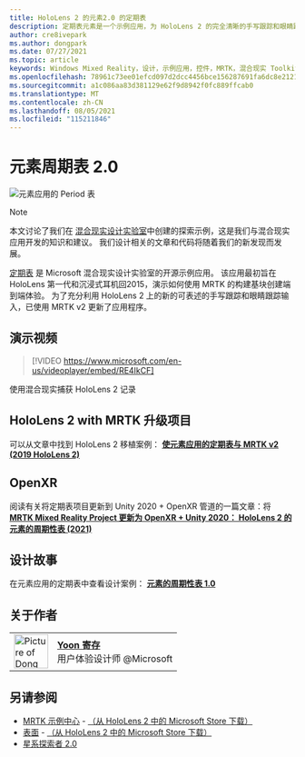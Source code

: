 ```yaml
---
title: HoloLens 2 的元素2.0 的定期表
description: 定期表元素是一个示例应用，为 HoloLens 2 的完全清晰的手写跟踪和眼睛跟踪输入更新。
author: cre8ivepark
ms.author: dongpark
ms.date: 07/27/2021
ms.topic: article
keywords: Windows Mixed Reality，设计，示例应用，控件，MRTK，混合现实 Toolkit，Unity，示例应用，示例应用，开源，Microsoft Store，HoloLens，混合现实耳机，Windows Mixed Reality 耳机，虚拟现实耳机，OpenXR，开放 XR，Unity
ms.openlocfilehash: 78961c73ee01efcd097d2dcc4456bce156287691fa6dc8e2121c817e4812bfac
ms.sourcegitcommit: a1c086aa83d381129e62f9d8942f0fc889ffcab0
ms.translationtype: MT
ms.contentlocale: zh-CN
ms.lasthandoff: 08/05/2021
ms.locfileid: "115211846"
---
```

# <a name="periodic-table-of-the-elements-20"></a>元素周期表 2.0
![元素应用的 Period 表](../images/MRDL_PeriodicTable.jpg)

>[!NOTE]
>本文讨论了我们在 [混合现实设计实验室](https://github.com/Microsoft/MRDesignLabs_Unity)中创建的探索示例，这是我们与混合现实应用开发的知识和建议。 我们设计相关的文章和代码将随着我们的新发现而发展。

[定期表](https://github.com/Microsoft/MRDesignLabs_Unity_PeriodicTable) 是 Microsoft 混合现实设计实验室的开源示例应用。 该应用最初旨在 HoloLens 第一代和沉浸式耳机回2015，演示如何使用 MRTK 的构建基块创建端到端体验。 为了充分利用 HoloLens 2 上的新的可表述的手写跟踪和眼睛跟踪输入，已使用 MRTK v2 更新了应用程序。 

## <a name="demo-video"></a>演示视频 
> [!VIDEO https://www.microsoft.com/en-us/videoplayer/embed/RE4IkCF]

使用混合现实捕获 HoloLens 2 记录


## <a name="upgrading-the-project-for-hololens-2-with-mrtk"></a>HoloLens 2 with MRTK 升级项目
可以从文章中找到 HoloLens 2 移植案例： <a href="https://dongyoonpark.medium.com/bringing-the-periodic-table-of-the-elements-app-to-hololens-2-with-mrtk-v2-a6e3d8362158" target="_blank">**使元素应用的定期表与 MRTK v2 (2019 HoloLens 2)**</a>

## <a name="openxr"></a>OpenXR 
阅读有关将定期表项目更新到 Unity 2020 + OpenXR 管道的一篇文章：将 <a href="https://dongyoonpark.medium.com/updating-mrtk-mixed-reality-project-to-openxr-unity-2020-periodic-table-of-the-elements-4cf55b0479a4" target="_blank"> **MRTK Mixed Reality Project 更新为 OpenXR + Unity 2020： HoloLens 2 的元素的周期性表 (2021)**</a>

## <a name="design-story"></a>设计故事 
在元素应用的定期表中查看设计案例： [**元素的周期性表 1.0**](periodic-table-of-the-elements.md)

## <a name="about-the-author"></a>关于作者

<table style="border-collapse:collapse" padding-left="0px">
<tr>
<td style="border-style: none" width="60px"><img alt="Picture of Dong Yoon Park" width="60" height="60" src="images/dongyoonpark.jpg"></td>
<td style="border-style: none"><a href="http://dongyoonpark.com" target="_blank"><b>Yoon 寄存</b></a><br>用户体验设计师 @Microsoft</td>
</tr>
</table>

## <a name="see-also"></a>另请参阅

* [MRTK 示例中心](/windows/mixed-reality/mrtk-unity/features/example-scenes/example-hub) - [（从 HoloLens 2 中的 Microsoft Store 下载）](https://www.microsoft.com/en-us/p/mrtk-examples-hub/9mv8c39l2sj4)
* [表面](sampleapp-surfaces.md) - [（从 HoloLens 2 中的 Microsoft Store 下载）](https://www.microsoft.com/en-us/p/surfaces/9nvkpv3sk3x0)
* [星系探索者 2.0](galaxy-explorer-update.md)